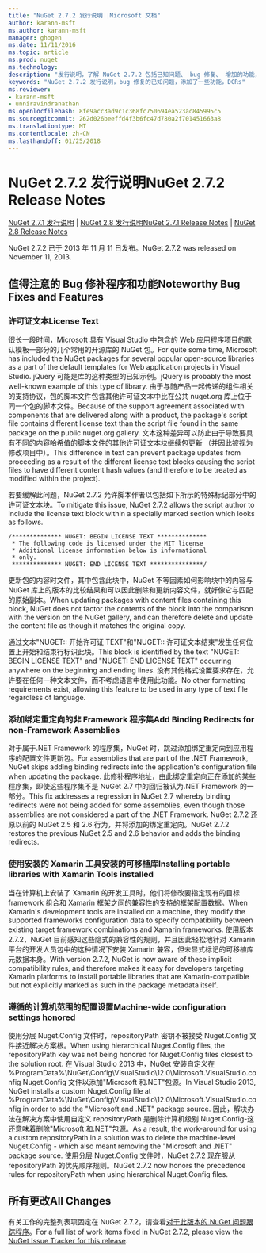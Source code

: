 ```yaml
---
title: "NuGet 2.7.2 发行说明 |Microsoft 文档"
author: karann-msft
ms.author: karann-msft
manager: ghogen
ms.date: 11/11/2016
ms.topic: article
ms.prod: nuget
ms.technology: 
description: "发行说明，了解 NuGet 2.7.2 包括已知问题、 bug 修复、 增加的功能，以及 DCRs。"
keywords: "NuGet 2.7.2 发行说明，bug 修复的已知问题，添加了一些功能，DCRs"
ms.reviewer:
- karann-msft
- unniravindranathan
ms.openlocfilehash: 8fe9acc3ad9c1c368fc750694ea523ac845995c5
ms.sourcegitcommit: 262d026beeffd4f3b6fc47d780a2f701451663a8
ms.translationtype: MT
ms.contentlocale: zh-CN
ms.lasthandoff: 01/25/2018
---
```

# <a name="nuget-272-release-notes"></a><span data-ttu-id="cc66e-104">NuGet 2.7.2 发行说明</span><span class="sxs-lookup"><span data-stu-id="cc66e-104">NuGet 2.7.2 Release Notes</span></span>

<span data-ttu-id="cc66e-105">[NuGet 2.7.1 发行说明](../release-notes/nuget-2.7.1.md) | [NuGet 2.8 发行说明](../release-notes/nuget-2.8.md)</span><span class="sxs-lookup"><span data-stu-id="cc66e-105">[NuGet 2.7.1 Release Notes](../release-notes/nuget-2.7.1.md) | [NuGet 2.8 Release Notes](../release-notes/nuget-2.8.md)</span></span>

<span data-ttu-id="cc66e-106">NuGet 2.7.2 已于 2013 年 11 月 11 日发布。</span><span class="sxs-lookup"><span data-stu-id="cc66e-106">NuGet 2.7.2 was released on November 11, 2013.</span></span>

## <a name="noteworthy-bug-fixes-and-features"></a><span data-ttu-id="cc66e-107">值得注意的 Bug 修补程序和功能</span><span class="sxs-lookup"><span data-stu-id="cc66e-107">Noteworthy Bug Fixes and Features</span></span>

### <a name="license-text"></a><span data-ttu-id="cc66e-108">许可证文本</span><span class="sxs-lookup"><span data-stu-id="cc66e-108">License Text</span></span>
<span data-ttu-id="cc66e-109">很长一段时间，Microsoft 具有 Visual Studio 中包含的 Web 应用程序项目的默认模板一部分的几个常用的开源库的 NuGet 包。</span><span class="sxs-lookup"><span data-stu-id="cc66e-109">For quite some time, Microsoft has included the NuGet packages for several popular open-source libraries as a part of the default templates for Web application projects in Visual Studio.</span></span> <span data-ttu-id="cc66e-110">jQuery 可能是库的这种类型的已知示例。</span><span class="sxs-lookup"><span data-stu-id="cc66e-110">jQuery is probably the most well-known example of this type of library.</span></span> <span data-ttu-id="cc66e-111">由于与随产品一起传递的组件相关的支持协议，包的脚本文件包含其他许可证文本中比在公共 nuget.org 库上位于同一个包的脚本文件。</span><span class="sxs-lookup"><span data-stu-id="cc66e-111">Because of the support agreement associated with components that are delivered along with a product, the package's script file contains different license text than the script file found in the same package on the public nuget.org gallery.</span></span> <span data-ttu-id="cc66e-112">文本这种差异可以防止由于导致要具有不同的内容哈希值的脚本文件的其他许可证文本块继续包更新 （并因此被视为修改项目中）。</span><span class="sxs-lookup"><span data-stu-id="cc66e-112">This difference in text can prevent package updates from proceeding as a result of the different license text blocks causing the script files to have different content hash values (and therefore to be treated as modified within the project).</span></span>

<span data-ttu-id="cc66e-113">若要缓解此问题，NuGet 2.7.2 允许脚本作者以包括如下所示的特殊标记部分中的许可证文本块。</span><span class="sxs-lookup"><span data-stu-id="cc66e-113">To mitigate this issue, NuGet 2.7.2 allows the script author to include the license text block within a specially marked section which looks as follows.</span></span>

    /************** NUGET: BEGIN LICENSE TEXT **************
     * The following code is licensed under the MIT license
     * Additional license information below is informational
     * only.
     ************** NUGET: END LICENSE TEXT ***************/

<span data-ttu-id="cc66e-114">更新包的内容时文件，其中包含此块中，NuGet 不等因素如何影响块中的内容与 NuGet 库上的版本的比较结果和可以因此删除和更新内容文件，就好像它与匹配的原始副本。</span><span class="sxs-lookup"><span data-stu-id="cc66e-114">When updating packages with content files containing this block, NuGet does not factor the contents of the block into the comparison with the version on the NuGet gallery, and can therefore delete and update the content file as though it matches the original copy.</span></span>

<span data-ttu-id="cc66e-115">通过文本"NUGET:: 开始许可证 TEXT"和"NUGET:: 许可证文本结束"发生任何位置上开始和结束行标识此块。</span><span class="sxs-lookup"><span data-stu-id="cc66e-115">This block is identified by the text "NUGET: BEGIN LICENSE TEXT" and "NUGET: END LICENSE TEXT" occurring anywhere on the beginning and ending lines.</span></span>  <span data-ttu-id="cc66e-116">没有其他格式设置要求存在，允许要在任何一种文本文件，而不考虑语言中使用此功能。</span><span class="sxs-lookup"><span data-stu-id="cc66e-116">No other formatting requirements exist, allowing this feature to be used in any type of text file regardless of language.</span></span>

### <a name="add-binding-redirects-for-non-framework-assemblies"></a><span data-ttu-id="cc66e-117">添加绑定重定向的非 Framework 程序集</span><span class="sxs-lookup"><span data-stu-id="cc66e-117">Add Binding Redirects for non-Framework Assemblies</span></span>
<span data-ttu-id="cc66e-118">对于属于.NET Framework 的程序集，NuGet 时，跳过添加绑定重定向到应用程序的配置文件更新包。</span><span class="sxs-lookup"><span data-stu-id="cc66e-118">For assemblies that are part of the .NET Framework, NuGet skips adding binding redirects into the application's configuration file when updating the package.</span></span> <span data-ttu-id="cc66e-119">此修补程序地址，由此绑定重定向正在添加的某些程序集，即使这些程序集不是 NuGet 2.7 中的回归被认为.NET Framework 的一部分。</span><span class="sxs-lookup"><span data-stu-id="cc66e-119">This fix addresses a regression in NuGet 2.7 whereby binding redirects were not being added for some assemblies, even though those assemblies are not considered a part of the .NET Framework.</span></span> <span data-ttu-id="cc66e-120">NuGet 2.7.2 还原以前的 NuGet 2.5 和 2.6 行为，并将添加的绑定重定向。</span><span class="sxs-lookup"><span data-stu-id="cc66e-120">NuGet 2.7.2 restores the previous NuGet 2.5 and 2.6 behavior and adds the binding redirects.</span></span>

### <a name="installing-portable-libraries-with-xamarin-tools-installed"></a><span data-ttu-id="cc66e-121">使用安装的 Xamarin 工具安装的可移植库</span><span class="sxs-lookup"><span data-stu-id="cc66e-121">Installing portable libraries with Xamarin Tools installed</span></span>
<span data-ttu-id="cc66e-122">当在计算机上安装了 Xamarin 的开发工具时，他们将修改要指定现有的目标 framework 组合和 Xamarin 框架之间的兼容性的支持的框架配置数据。</span><span class="sxs-lookup"><span data-stu-id="cc66e-122">When Xamarin's development tools are installed on a machine, they modify the supported frameworks configuration data to specify compatibility between existing target framework combinations and Xamarin frameworks.</span></span> <span data-ttu-id="cc66e-123">使用版本 2.7.2，NuGet 目前感知这些隐式的兼容性的规则，并且因此轻松地针对 Xamarin 平台的开发人员包中的这种情况下安装 Xamarin 兼容，但未显式标记的可移植库元数据本身。</span><span class="sxs-lookup"><span data-stu-id="cc66e-123">With version 2.7.2, NuGet is now aware of these implicit compatibility rules, and therefore makes it easy for developers targeting Xamarin platforms to install portable libraries that are Xamarin-compatible but not explicitly marked as such in the package metadata itself.</span></span>

### <a name="machine-wide-configuration-settings-honored"></a><span data-ttu-id="cc66e-124">遵循的计算机范围的配置设置</span><span class="sxs-lookup"><span data-stu-id="cc66e-124">Machine-wide configuration settings honored</span></span>
<span data-ttu-id="cc66e-125">使用分层 Nuget.Config 文件时，repositoryPath 密钥不被接受 Nuget.Config 文件接近解决方案根。</span><span class="sxs-lookup"><span data-stu-id="cc66e-125">When using hierarchical Nuget.Config files, the repositoryPath key was not being honored for Nuget.Config files closest to the solution root.</span></span> <span data-ttu-id="cc66e-126">在 Visual Studio 2013 中，NuGet 安装自定义在 %ProgramData%\NuGet\Config\VisualStudio\12.0\Microsoft.VisualStudio.config Nuget.Config 文件以添加"Microsoft 和.NET"包源。</span><span class="sxs-lookup"><span data-stu-id="cc66e-126">In Visual Studio 2013, NuGet installs a custom Nuget.Config file at %ProgramData%\NuGet\Config\VisualStudio\12.0\Microsoft.VisualStudio.config in order to add the "Microsoft and .NET" package source.</span></span> <span data-ttu-id="cc66e-127">因此，解决办法在解决方案中使用自定义 repositoryPath 是删除计算机级别 Nuget.Config-这还意味着删除"Microsoft 和.NET"包源。</span><span class="sxs-lookup"><span data-stu-id="cc66e-127">As a result, the work-around for using a custom repositoryPath in a solution was to delete the machine-level Nuget.Config - which also meant removing the "Microsoft and .NET" package source.</span></span> <span data-ttu-id="cc66e-128">使用分层 Nuget.Config 文件时，NuGet 2.7.2 现在服从 repositoryPath 的优先顺序规则。</span><span class="sxs-lookup"><span data-stu-id="cc66e-128">NuGet 2.7.2 now honors the precedence rules for repositoryPath when using hierarchical Nuget.Config files.</span></span>

## <a name="all-changes"></a><span data-ttu-id="cc66e-129">所有更改</span><span class="sxs-lookup"><span data-stu-id="cc66e-129">All Changes</span></span>
<span data-ttu-id="cc66e-130">有关工作的完整列表项固定在 NuGet 2.7.2，请查看[对于此版本的 NuGet 问题跟踪程序](https://nuget.codeplex.com/workitem/list/advanced?keyword=&status=All&type=All&priority=All&release=NuGet%202.7.2&assignedTo=All&component=All&sortField=LastUpdatedDate&sortDirection=Descending&page=0&reasonClosed=Fixed)。</span><span class="sxs-lookup"><span data-stu-id="cc66e-130">For a full list of work items fixed in NuGet 2.7.2, please view the [NuGet Issue Tracker for this release](https://nuget.codeplex.com/workitem/list/advanced?keyword=&status=All&type=All&priority=All&release=NuGet%202.7.2&assignedTo=All&component=All&sortField=LastUpdatedDate&sortDirection=Descending&page=0&reasonClosed=Fixed).</span></span>
